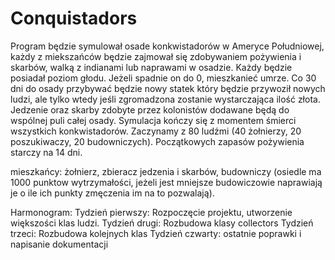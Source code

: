# Conquistadors

Program będzie symulował osade konkwistadorów w Ameryce Południowej, każdy z miekszańców będzie zajmował się zdobywaniem pożywienia i skarbów, walką z indianami lub naprawami w osadzie. Każdy będzie posiadał poziom głodu. Jeżeli spadnie on do 0, mieszkanieć umrze. Co 30 dni do osady przybywać będzie nowy statek który będzie przywoził nowych ludzi, ale tylko wtedy jeśli zgromadzona zostanie wystarczająca ilość złota. Jedzenie oraz skarby zdobyte przez kolonistów dodawane będą do wspólnej puli całej osady. Symulacja kończy się z momentem śmierci wszystkich konkwistadorów. Zaczynamy z 80 ludźmi (40 żołnierzy, 20 poszukiwaczy, 20 budowniczych). Początkowych zapasów pożywienia starczy na 14 dni.

mieszkańcy: żołnierz, zbieracz jedzenia i skarbów, budowniczy (osiedle ma 1000 punktow wytrzymałości, jeżeli jest mniejsze budowiczowie naprawiają je o ile ich punkty zmęczenia im na to pozwalają).

Harmonogram:
Tydzień pierwszy: Rozpoczęcie projektu, utworzenie większości klas ludzi.
Tydzień drugi: Rozbudowa klasy collectors
Tydzień trzeci: Rozbudowa kolejnych klas
Tydzień czwarty: ostatnie poprawki i napisanie dokumentacji
